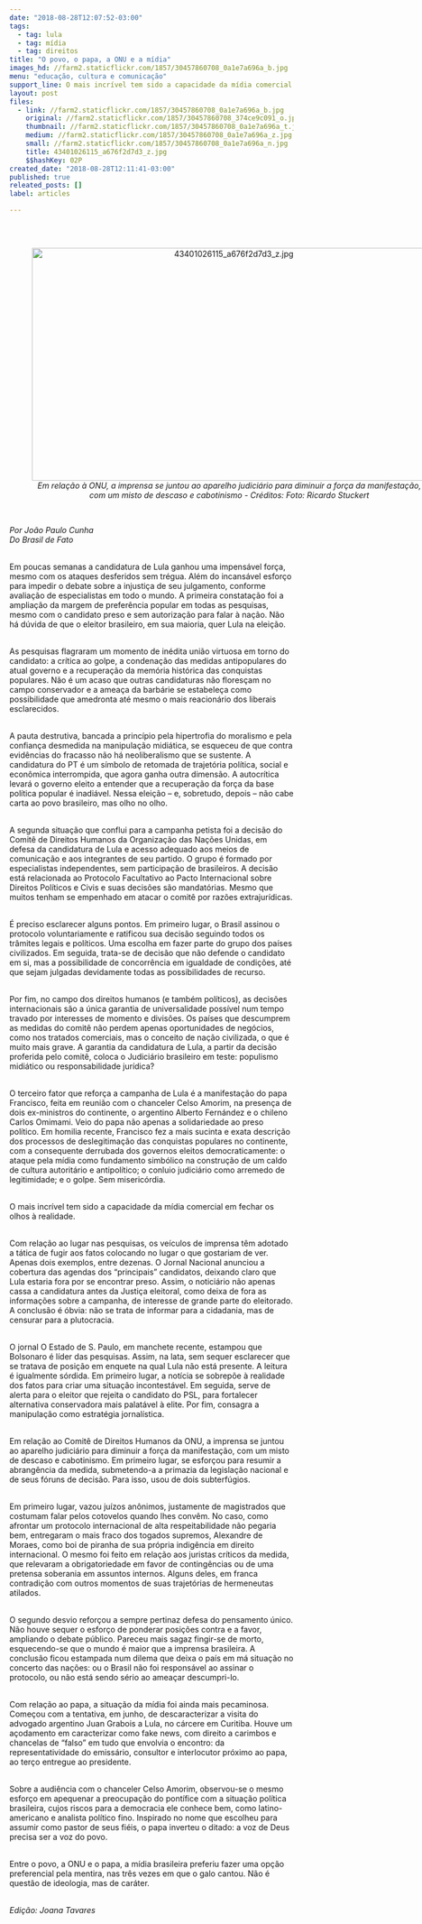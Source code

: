 ```yaml
---
date: "2018-08-28T12:07:52-03:00"
tags:
  - tag: lula
  - tag: mídia
  - tag: direitos
title: "O povo, o papa, a ONU e a mídia"
images_hd: //farm2.staticflickr.com/1857/30457860708_0a1e7a696a_b.jpg
menu: "educação, cultura e comunicação"
support_line: O mais incrível tem sido a capacidade da mídia comercial em fechar os olhos à realidade.
layout: post
files:
  - link: //farm2.staticflickr.com/1857/30457860708_0a1e7a696a_b.jpg
    original: //farm2.staticflickr.com/1857/30457860708_374ce9c091_o.jpg
    thumbnail: //farm2.staticflickr.com/1857/30457860708_0a1e7a696a_t.jpg
    medium: //farm2.staticflickr.com/1857/30457860708_0a1e7a696a_z.jpg
    small: //farm2.staticflickr.com/1857/30457860708_0a1e7a696a_n.jpg
    title: 43401026115_a676f2d7d3_z.jpg
    $$hashKey: 02P
created_date: "2018-08-28T12:11:41-03:00"
published: true
releated_posts: []
label: articles

---
```

<p>&nbsp;</p>

<div style="text-align:center">
<figure class="image" style="display:inline-block"><img alt="43401026115_a676f2d7d3_z.jpg" height="413" src="//farm2.staticflickr.com/1857/30457860708_0a1e7a696a_b.jpg" width="700" />
<figcaption><em>Em rela&ccedil;&atilde;o &agrave; ONU, a imprensa se juntou ao aparelho judici&aacute;rio para diminuir a for&ccedil;a da manifesta&ccedil;&atilde;o, com um misto de descaso e cabotinismo - Cr&eacute;ditos: Foto: Ricardo Stuckert</em></figcaption>
</figure>
</div>

<p><br />
<em>Por Jo&atilde;o Paulo Cunha<br />
Do Brasil de Fato&nbsp;</em></p>

<p><br />
Em poucas semanas a candidatura de Lula ganhou uma impens&aacute;vel for&ccedil;a, mesmo com os ataques desferidos sem tr&eacute;gua. Al&eacute;m do incans&aacute;vel esfor&ccedil;o para impedir o debate sobre a injusti&ccedil;a de seu julgamento, conforme avalia&ccedil;&atilde;o de especialistas em todo o mundo. A primeira constata&ccedil;&atilde;o foi a amplia&ccedil;&atilde;o da margem de prefer&ecirc;ncia popular em todas as pesquisas, mesmo com o candidato preso e sem autoriza&ccedil;&atilde;o para falar &agrave; na&ccedil;&atilde;o. N&atilde;o h&aacute; d&uacute;vida de que o eleitor brasileiro, em sua maioria, quer Lula na elei&ccedil;&atilde;o.</p>

<p><br />
As pesquisas flagraram um momento de in&eacute;dita uni&atilde;o virtuosa em torno do candidato: a cr&iacute;tica ao golpe, a condena&ccedil;&atilde;o das medidas antipopulares do atual governo e a recupera&ccedil;&atilde;o da mem&oacute;ria hist&oacute;rica das conquistas populares. N&atilde;o &eacute; um acaso que outras candidaturas n&atilde;o flores&ccedil;am no campo conservador e a amea&ccedil;a da barb&aacute;rie se estabele&ccedil;a como possibilidade que amedronta at&eacute; mesmo o mais reacion&aacute;rio dos liberais esclarecidos.</p>

<p><br />
A pauta destrutiva, bancada a princ&iacute;pio pela hipertrofia do moralismo e pela confian&ccedil;a desmedida na manipula&ccedil;&atilde;o midi&aacute;tica, se esqueceu de que contra evid&ecirc;ncias do fracasso n&atilde;o h&aacute; neoliberalismo que se sustente. A candidatura do PT &eacute; um s&iacute;mbolo de retomada de trajet&oacute;ria pol&iacute;tica, social e econ&ocirc;mica interrompida, que agora ganha outra dimens&atilde;o. A autocr&iacute;tica levar&aacute; o governo eleito a entender que a recupera&ccedil;&atilde;o da for&ccedil;a da base pol&iacute;tica popular &eacute; inadi&aacute;vel. Nessa elei&ccedil;&atilde;o &ndash; e, sobretudo, depois &ndash; n&atilde;o cabe carta ao povo brasileiro, mas olho no olho.</p>

<p><br />
A segunda situa&ccedil;&atilde;o que conflui para a campanha petista foi a decis&atilde;o do Comit&ecirc; de Direitos Humanos da Organiza&ccedil;&atilde;o das Na&ccedil;&otilde;es Unidas, em defesa da candidatura de Lula e acesso adequado aos meios de comunica&ccedil;&atilde;o e aos integrantes de seu partido. O grupo &eacute; formado por especialistas independentes, sem participa&ccedil;&atilde;o de brasileiros. A decis&atilde;o est&aacute; relacionada ao Protocolo Facultativo ao Pacto Internacional sobre Direitos Pol&iacute;ticos e Civis e suas decis&otilde;es s&atilde;o mandat&oacute;rias. Mesmo que muitos tenham se empenhado em atacar o comit&ecirc; por raz&otilde;es extrajur&iacute;dicas.</p>

<p><br />
&Eacute; preciso esclarecer alguns pontos. Em primeiro lugar, o Brasil assinou o protocolo voluntariamente e ratificou sua decis&atilde;o seguindo todos os tr&acirc;mites legais e pol&iacute;ticos. Uma escolha em fazer parte do grupo dos pa&iacute;ses civilizados. Em seguida, trata-se de decis&atilde;o que n&atilde;o defende o candidato em si, mas a possibilidade de concorr&ecirc;ncia em igualdade de condi&ccedil;&otilde;es, at&eacute; que sejam julgadas devidamente todas as possibilidades de recurso.</p>

<p><br />
Por fim, no campo dos direitos humanos (e tamb&eacute;m pol&iacute;ticos), as decis&otilde;es internacionais s&atilde;o a &uacute;nica garantia de universalidade poss&iacute;vel num tempo travado por interesses de momento e divis&otilde;es. Os pa&iacute;ses que descumprem as medidas do comit&ecirc; n&atilde;o perdem apenas oportunidades de neg&oacute;cios, como nos tratados comerciais, mas o conceito de na&ccedil;&atilde;o civilizada, o que &eacute; muito mais grave. A garantia da candidatura de Lula, a partir da decis&atilde;o proferida pelo comit&ecirc;, coloca o Judici&aacute;rio brasileiro em teste: populismo midi&aacute;tico ou responsabilidade jur&iacute;dica?</p>

<p><br />
O terceiro fator que refor&ccedil;a a campanha de Lula &eacute; a manifesta&ccedil;&atilde;o do papa Francisco, feita em reuni&atilde;o com o chanceler Celso Amorim, na presen&ccedil;a de dois ex-ministros do continente, o argentino Alberto Fern&aacute;ndez e o chileno Carlos Omimami. Veio do papa n&atilde;o apenas a solidariedade ao preso pol&iacute;tico. Em homilia recente, Francisco fez a mais sucinta e exata descri&ccedil;&atilde;o dos processos de deslegitima&ccedil;&atilde;o das conquistas populares no continente, com a consequente derrubada dos governos eleitos democraticamente: o ataque pela m&iacute;dia como fundamento simb&oacute;lico na constru&ccedil;&atilde;o de um caldo de cultura autorit&aacute;rio e antipol&iacute;tico; o conluio judici&aacute;rio como arremedo de legitimidade; e o golpe. Sem miseric&oacute;rdia.</p>

<p><br />
O mais incr&iacute;vel tem sido a capacidade da m&iacute;dia comercial em fechar os olhos &agrave; realidade.</p>

<p><br />
Com rela&ccedil;&atilde;o ao lugar nas pesquisas, os ve&iacute;culos de imprensa t&ecirc;m adotado a t&aacute;tica de fugir aos fatos colocando no lugar o que gostariam de ver. Apenas dois exemplos, entre dezenas. O Jornal Nacional anunciou a cobertura das agendas dos &ldquo;principais&rdquo; candidatos, deixando claro que Lula estaria fora por se encontrar preso. Assim, o notici&aacute;rio n&atilde;o apenas cassa a candidatura antes da Justi&ccedil;a eleitoral, como deixa de fora as informa&ccedil;&otilde;es sobre a campanha, de interesse de grande parte do eleitorado. A conclus&atilde;o &eacute; &oacute;bvia: n&atilde;o se trata de informar para a cidadania, mas de censurar para a plutocracia.</p>

<p><br />
O jornal O Estado de S. Paulo, em manchete recente, estampou que Bolsonaro &eacute; l&iacute;der das pesquisas. Assim, na lata, sem sequer esclarecer que se tratava de posi&ccedil;&atilde;o em enquete na qual Lula n&atilde;o est&aacute; presente. A leitura &eacute; igualmente s&oacute;rdida. Em primeiro lugar, a not&iacute;cia se sobrep&otilde;e &agrave; realidade dos fatos para criar uma situa&ccedil;&atilde;o incontest&aacute;vel. Em seguida, serve de alerta para o eleitor que rejeita o candidato do PSL, para fortalecer alternativa conservadora mais palat&aacute;vel &agrave; elite. Por fim, consagra a manipula&ccedil;&atilde;o como estrat&eacute;gia jornal&iacute;stica.</p>

<p><br />
Em rela&ccedil;&atilde;o ao Comit&ecirc; de Direitos Humanos da ONU, a imprensa se juntou ao aparelho judici&aacute;rio para diminuir a for&ccedil;a da manifesta&ccedil;&atilde;o, com um misto de descaso e cabotinismo. Em primeiro lugar, se esfor&ccedil;ou para resumir a abrang&ecirc;ncia da medida, submetendo-a a primazia da legisla&ccedil;&atilde;o nacional e de seus f&oacute;runs de decis&atilde;o. Para isso, usou de dois subterf&uacute;gios.</p>

<p><br />
Em primeiro lugar, vazou ju&iacute;zos an&ocirc;nimos, justamente de magistrados que costumam falar pelos cotovelos quando lhes conv&ecirc;m. No caso, como afrontar um protocolo internacional de alta respeitabilidade n&atilde;o pegaria bem, entregaram o mais fraco dos togados supremos, Alexandre de Moraes, como boi de piranha de sua pr&oacute;pria indig&ecirc;ncia em direito internacional. O mesmo foi feito em rela&ccedil;&atilde;o aos juristas cr&iacute;ticos da medida, que relevaram a obrigatoriedade em favor de conting&ecirc;ncias ou de uma pretensa soberania em assuntos internos. Alguns deles, em franca contradi&ccedil;&atilde;o com outros momentos de suas trajet&oacute;rias de hermeneutas atilados.</p>

<p><br />
O segundo desvio refor&ccedil;ou a sempre pertinaz defesa do pensamento &uacute;nico. N&atilde;o houve sequer o esfor&ccedil;o de ponderar posi&ccedil;&otilde;es contra e a favor, ampliando o debate p&uacute;blico. Pareceu mais sagaz fingir-se de morto, esquecendo-se que o mundo &eacute; maior que a imprensa brasileira. A conclus&atilde;o ficou estampada num dilema que deixa o pa&iacute;s em m&aacute; situa&ccedil;&atilde;o no concerto das na&ccedil;&otilde;es: ou o Brasil n&atilde;o foi respons&aacute;vel ao assinar o protocolo, ou n&atilde;o est&aacute; sendo s&eacute;rio ao amea&ccedil;ar descumpri-lo.&nbsp;&nbsp;</p>

<p><br />
Com rela&ccedil;&atilde;o ao papa, a situa&ccedil;&atilde;o da m&iacute;dia foi ainda mais pecaminosa. Come&ccedil;ou com a tentativa, em junho, de descaracterizar a visita do advogado argentino Juan Grabois a Lula, no c&aacute;rcere em Curitiba. Houve um a&ccedil;odamento em caracterizar como fake news, com direito a carimbos e chancelas de &ldquo;falso&rdquo; em tudo que envolvia o encontro: da representatividade do emiss&aacute;rio, consultor e interlocutor pr&oacute;ximo ao papa, ao ter&ccedil;o entregue ao presidente.&nbsp;&nbsp;</p>

<p><br />
Sobre a audi&ecirc;ncia com o chanceler Celso Amorim, observou-se o mesmo esfor&ccedil;o em apequenar a preocupa&ccedil;&atilde;o do pont&iacute;fice com a situa&ccedil;&atilde;o pol&iacute;tica brasileira, cujos riscos para a democracia ele conhece bem, como latino-americano e analista pol&iacute;tico fino. Inspirado no nome que escolheu para assumir como pastor de seus fi&eacute;is, o papa inverteu o ditado: a voz de Deus precisa ser a voz do povo.</p>

<p><br />
Entre o povo, a ONU e o papa, a m&iacute;dia brasileira preferiu fazer uma op&ccedil;&atilde;o preferencial pela mentira, nas tr&ecirc;s vezes em que o galo cantou. N&atilde;o &eacute; quest&atilde;o de ideologia, mas de car&aacute;ter.</p>

<p><br />
<em>Edi&ccedil;&atilde;o: Joana Tavares</em></p>
